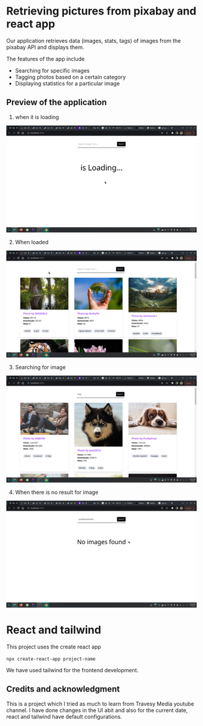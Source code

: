 # Retrieving pictures from pixabay and react app

Our application retrieves data (images, stats, tags) of images from the pixabay API and displays them. 

The features of the app include

* Searching for specific images 
* Tagging photos based on a certain category
* Displaying statistics for a particular image

## Preview of the application

1. when it is loading

![](Screenshot_20220718_211815.png)

2. When loaded 

![](Screenshot_20220718_212002.png)

3. Searching for image

![](Screenshot_20220718_212032.png)

4. When there is no result for image

![](Screenshot_20220718_212054.png)

# React and tailwind

This project uses the create react app 

``
npx create-react-app project-name
``

We have used tailwind for the frontend development.

## Credits and acknowledgment

This is a project which I tried as much to learn from Travesy Media youtube channel. I have done changes in the UI abit and also for the current date, react and tailwind have default configurations. 